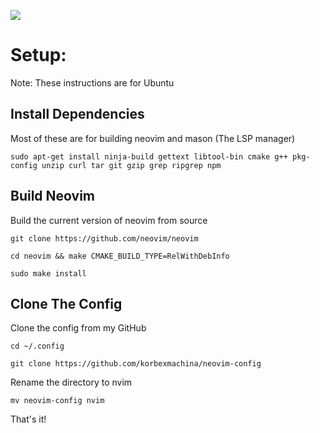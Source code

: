 ![](https://img.shields.io/github/repo-size/korbexmachina/neovim-config?label=size)

# Setup:

Note: These instructions are for Ubuntu

## Install Dependencies
Most of these are for building neovim and mason (The LSP manager)

```
sudo apt-get install ninja-build gettext libtool-bin cmake g++ pkg-config unzip curl tar git gzip grep ripgrep npm
```

## Build Neovim
Build the current version of neovim from source

```
git clone https://github.com/neovim/neovim

cd neovim && make CMAKE_BUILD_TYPE=RelWithDebInfo

sudo make install
```

## Clone The Config
Clone the config from my GitHub

```
cd ~/.config

git clone https://github.com/korbexmachina/neovim-config
```

Rename the directory to nvim

```
mv neovim-config nvim
```

That's it!
